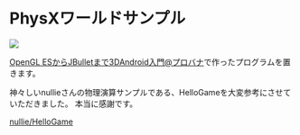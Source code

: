 PhysXワールドサンプル
========

<img src="http://web-prog.com/wp-content/uploads/purobanaWorld2-450x318.png">

<a href="http://web-prog.com/">OpenGL ESからJBulletまで3DAndroid入門@プロバナ</a>で作ったプログラムを置きます。


神々しいnullieさんの物理演算サンプルである、HelloGameを大変参考にさせていただきました。
本当に感謝です。

<a href="https://github.com/nullie/HelloGame">nullie/HelloGame</a>
